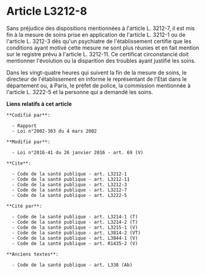 # Article L3212-8

Sans préjudice des dispositions mentionnées à l'article L. 3212-7, il est mis fin à la mesure de soins prise en application
de l'article L. 3212-1 ou de l'article L. 3212-3 dès qu'un psychiatre de l'établissement certifie que les conditions ayant
motivé cette mesure ne sont plus réunies et en fait mention sur le registre prévu à l'article L. 3212-11. Ce certificat
circonstancié doit mentionner l'évolution ou la disparition des troubles ayant justifié les soins. 

Dans les vingt-quatre heures qui suivent la fin de la mesure de soins, le directeur de l'établissement en informe le
représentant de l'Etat dans le département ou, à Paris, le préfet de police, la commission mentionnée à l'article L. 3222-5
et la personne qui a demandé les soins.

**Liens relatifs à cet article**

	**Codifié par**:

	  - Rapport
	  - Loi n°2002-303 du 4 mars 2002

	**Modifié par**:

	  - Loi n°2016-41 du 26 janvier 2016 - art. 69 (V)

	**Cite**:

	  - Code de la santé publique - art. L3212-1
	  - Code de la santé publique - art. L3212-11
	  - Code de la santé publique - art. L3212-3
	  - Code de la santé publique - art. L3212-7
	  - Code de la santé publique - art. L3222-5

	**Cité par**:

	  - Code de la santé publique - art. L3214-1 (T)
	  - Code de la santé publique - art. L3214-2 (T)
	  - Code de la santé publique - art. L3215-1 (V)
	  - Code de la santé publique - art. L3814-2 (VT)
	  - Code de la santé publique - art. L3844-1 (V)
	  - Code de la santé publique - art. R1435-2 (V)

	**Anciens textes**:

	  - Code de la santé publique - art. L338 (Ab)
